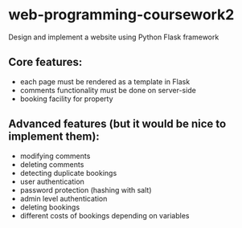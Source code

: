 # web-programming-coursework2
Design and implement a website using Python Flask framework

Core features:
--------------
- each page must be rendered as a template in Flask
- comments functionality must be done on server-side
- booking facility for property

Advanced features (but it would be nice to implement them):
--------------
- modifying comments
- deleting comments
- detecting duplicate bookings
- user authentication
- password protection (hashing with salt)
- admin level authentication
- deleting bookings
- different costs of bookings depending on variables
